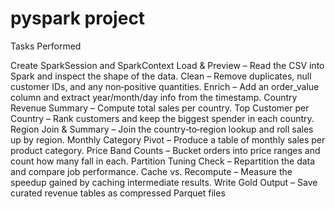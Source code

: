 # pyspark project
Tasks Performed 

Create SparkSession and SparkContext
Load & Preview – Read the CSV into Spark and inspect the shape of the data.
Clean – Remove duplicates, null customer IDs, and any non‑positive quantities.
Enrich – Add an order_value column and extract year/month/day info from the timestamp.
Country Revenue Summary – Compute total sales per country.
Top Customer per Country – Rank customers and keep the biggest spender in each country.
Region Join & Summary – Join the country‑to‑region lookup and roll sales up by region.
Monthly Category Pivot – Produce a table of monthly sales per product category.
Price Band Counts – Bucket orders into price ranges and count how many fall in each.
Partition Tuning Check – Repartition the data and compare job performance.
Cache vs. Recompute – Measure the speedup gained by caching intermediate results.
Write Gold Output – Save curated revenue tables as compressed Parquet files


